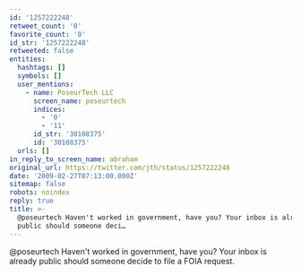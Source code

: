 ```yaml
---
id: '1257222248'
retweet_count: '0'
favorite_count: '0'
id_str: '1257222248'
retweeted: false
entities:
  hashtags: []
  symbols: []
  user_mentions:
    - name: PoseurTech LLC
      screen_name: poseurtech
      indices:
        - '0'
        - '11'
      id_str: '30108375'
      id: '30108375'
  urls: []
in_reply_to_screen_name: abraham
original_url: https://twitter.com/jth/status/1257222248
date: '2009-02-27T07:13:00.000Z'
sitemap: false
robots: noindex
reply: true
title: >-
  @poseurtech Haven't worked in government, have you? Your inbox is already
  public should someone deci…
---
```


@poseurtech Haven't worked in government, have you? Your inbox is already public should someone decide to file a FOIA request.